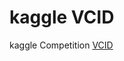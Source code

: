 # kaggle VCID
kaggle Competition [VCID](https://www.kaggle.com/competitions/vesuvius-challenge-ink-detection)
